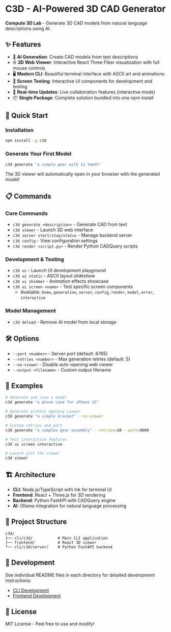 # C3D - AI-Powered 3D CAD Generator

**Compute 3D Lab** - Generate 3D CAD models from natural language descriptions using AI.

## ✨ Features

- 🤖 **AI Generation**: Create CAD models from text descriptions
- 🌐 **3D Web Viewer**: Interactive React Three Fiber visualization with full mouse controls
- 🖥️ **Modern CLI**: Beautiful terminal interface with ASCII art and animations
- 📱 **Screen Testing**: Interactive UI components for development and testing
- 🔄 **Real-time Updates**: Live collaboration features (interactive mode)
- 📦 **Single Package**: Complete solution bundled into one npm install

## 🚀 Quick Start

### Installation
```bash
npm install -g c3d
```

### Generate Your First Model
```bash
c3d generate "a simple gear with 12 teeth"
```

The 3D viewer will automatically open in your browser with the generated model!

## 📋 Commands

### Core Commands
- `c3d generate <description>` - Generate CAD from text
- `c3d viewer` - Launch 3D web interface
- `c3d server start/stop/status` - Manage backend server
- `c3d config` - View configuration settings
- `c3d render <script.py>` - Render Python CADQuery scripts

### Development & Testing
- `c3d ui` - Launch UI development playground
- `c3d ui static` - ASCII layout slideshow
- `c3d ui shimmer` - Animation effects showcase
- `c3d ui screen <name>` - Test specific screen components
  - Available: `home`, `generation`, `server`, `config`, `render`, `model`, `error`, `interactive`

### Model Management
- `c3d deload` - Remove AI model from local storage

## 🛠️ Options

- `--port <number>` - Server port (default: 8765)
- `--retries <number>` - Max generation retries (default: 5)
- `--no-viewer` - Disable auto-opening web viewer
- `--output <filename>` - Custom output filename

## 🎯 Examples

```bash
# Generate and view a model
c3d generate "a phone case for iPhone 15"

# Generate without opening viewer
c3d generate "a simple bracket" --no-viewer

# Custom retries and port
c3d generate "a complex gear assembly" --retries=10 --port=9000

# Test interactive features
c3d ui screen interactive

# Launch just the viewer
c3d viewer
```

## 🏗️ Architecture

- **CLI**: Node.js/TypeScript with Ink for terminal UI
- **Frontend**: React + Three.js for 3D rendering
- **Backend**: Python FastAPI with CADQuery engine
- **AI**: Ollama integration for natural language processing

## 📁 Project Structure

```
c3d/
├── cli/c3d/           # Main CLI application
├── frontend/          # React 3D viewer
└── cli/c3d/server/    # Python FastAPI backend
```

## 🔧 Development

See individual README files in each directory for detailed development instructions:
- [CLI Development](cli/c3d/readme.md)
- [Frontend Development](frontend/README.md)

## 📄 License

MIT License - Feel free to use and modify!